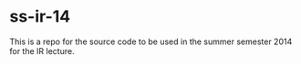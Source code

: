 ss-ir-14
========

This is a repo for the source code to be used in the summer semester 2014 for the IR lecture.
